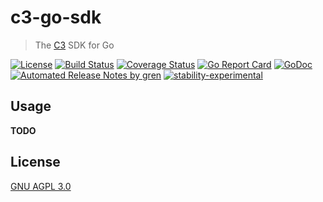 # c3-go-sdk

> The [C3](https://github.com/c3systems/c3) SDK for Go

[![License](http://img.shields.io/badge/license-GNU%20AGPL%203.0-blue.svg)](https://raw.githubusercontent.com/c3systems/c3-go-sdk/master/LICENSE) [![Build Status](https://travis-ci.org/c3systems/c3-go-sdk.svg?branch=master)](https://travis-ci.org/c3systems/c3-go-sdk) [![Coverage Status](https://coveralls.io/repos/github/c3systems/c3-go-sdk/badge.svg?branch=master)](https://coveralls.io/github/c3systems/c3-go-sdk?branch=master) [![Go Report Card](https://goreportcard.com/badge/github.com/c3systems/c3-go-sdk)](https://goreportcard.com/report/github.com/c3systems/c3-go-sdk) [![GoDoc](https://godoc.org/github.com/c3systems/c3-go-sdk?status.svg)](https://godoc.org/github.com/c3systems/c3-go-sdk) [![Automated Release Notes by gren](https://img.shields.io/badge/%F0%9F%A4%96-release%20notes-00B2EE.svg)](https://github-tools.github.io/github-release-notes/) [![stability-experimental](https://img.shields.io/badge/stability-experimental-orange.svg)](https://github.com/emersion/stability-badges#experimental)


## Usage
**TODO**

## License

[GNU AGPL 3.0](LICENSE)
